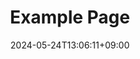 ---
weight: 999
title: "Example Page"
description: ""
icon: "article"
date: "2024-05-24T13:06:11+09:00"
lastmod: "2024-05-24T13:06:11+09:00"
draft: true
toc: true
---